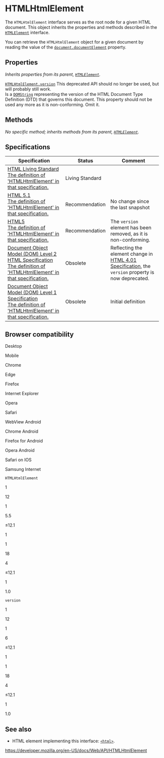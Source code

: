 # HTMLHtmlElement

The `HTMLHtmlElement` interface serves as the root node for a given HTML document. This object inherits the properties and methods described in the [`HTMLElement`](htmlelement) interface.

You can retrieve the `HTMLHtmlElement` object for a given document by reading the value of the [`document.documentElement`](document/documentelement) property.

## Properties

_Inherits properties from its parent, [`HTMLElement`](htmlelement)._

[`HTMLHtmlElement.version`](htmlhtmlelement/version) <span class="icon deprecated" viewbox="0 0 100 100" xmlns="http://www.w3.org/2000/svg" role="img"> This deprecated API should no longer be used, but will probably still work. </span>  
Is a [`DOMString`](domstring) representing the version of the HTML Document Type Definition (DTD) that governs this document. This property should not be used any more as it is non-conforming. Omit it.

## Methods

_No specific method; inherits methods from its parent, [`HTMLElement`](htmlelement)._

## Specifications

<table><thead><tr class="header"><th>Specification</th><th>Status</th><th>Comment</th></tr></thead><tbody><tr class="odd"><td><a href="https://html.spec.whatwg.org/multipage/#htmlhtmlelement">HTML Living Standard<br />
<span class="small">The definition of 'HTMLHtmlElement' in that specification.</span></a></td><td><span class="spec-living">Living Standard</span></td><td></td></tr><tr class="even"><td><a href="https://www.w3.org/TR/html51/semantics.html#the-html-element">HTML 5.1<br />
<span class="small">The definition of 'HTMLHtmlElement' in that specification.</span></a></td><td><span class="spec-rec">Recommendation</span></td><td>No change since the last snapshot</td></tr><tr class="odd"><td><a href="https://www.w3.org/TR/html52/semantics.html#the-html-element">HTML5<br />
<span class="small">The definition of 'HTMLHtmlElement' in that specification.</span></a></td><td><span class="spec-rec">Recommendation</span></td><td>The <code>version</code> element has been removed, as it is non-conforming.</td></tr><tr class="even"><td><a href="https://www.w3.org/TR/DOM-Level-2-HTML/html.html#ID-33759296">Document Object Model (DOM) Level 2 HTML Specification<br />
<span class="small">The definition of 'HTMLHtmlElement' in that specification.</span></a></td><td><span class="spec-obsolete">Obsolete</span></td><td>Reflecting the element change in <a href="https://www.w3.org/TR/html401/">HTML 4.01 Specification</a>, the <code>version</code> property is now deprecated.</td></tr><tr class="odd"><td><a href="https://www.w3.org/TR/REC-DOM-Level-1/level-one-html.html#ID-33759296">Document Object Model (DOM) Level 1 Specification<br />
<span class="small">The definition of 'HTMLHtmlElement' in that specification.</span></a></td><td><span class="spec-obsolete">Obsolete</span></td><td>Initial definition</td></tr></tbody></table>

## Browser compatibility

Desktop

Mobile

Chrome

Edge

Firefox

Internet Explorer

Opera

Safari

WebView Android

Chrome Android

Firefox for Android

Opera Android

Safari on IOS

Samsung Internet

`HTMLHtmlElement`

1

12

1

5.5

≤12.1

1

1

18

4

≤12.1

1

1.0

`version`

1

12

1

6

≤12.1

1

1

18

4

≤12.1

1

1.0

## See also

- HTML element implementing this interface: [`<html>`](https://developer.mozilla.org/en-US/docs/Web/HTML/Element/html).

<a href="https://developer.mozilla.org/en-US/docs/Web/API/HTMLHtmlElement" class="_attribution-link">https://developer.mozilla.org/en-US/docs/Web/API/HTMLHtmlElement</a>
